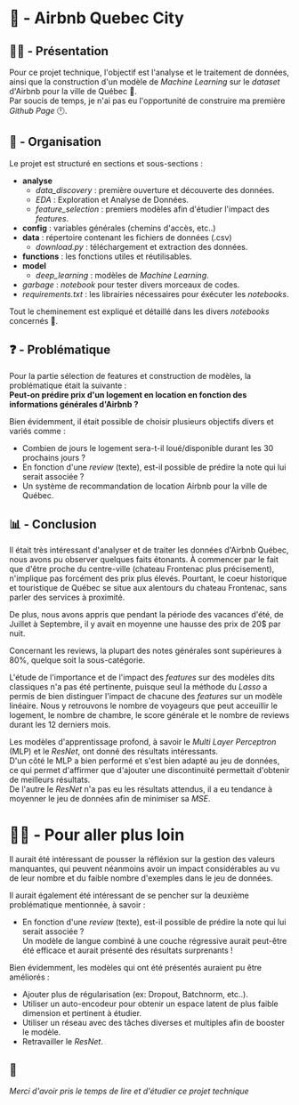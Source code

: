 # 🏡 - Airbnb Quebec City

## 👨‍🏫 - Présentation

Pour ce projet technique, l'objectif est l'analyse et le traitement de données, ainsi que la construction d'un modèle de *Machine Learning* sur le *dataset* d'Airbnb pour la ville de Québec 🏡.  
Par soucis de temps, je n'ai pas eu l'opportunité de construire ma première *Github Page* 🕛.

## 📑 - Organisation

Le projet est structuré en sections et sous-sections :  
- **analyse**
    - *data_discovery* : première ouverture et découverte des données.
    - *EDA* : Exploration et Analyse de Données.
    - *feature_selection* : premiers modèles afin d'étudier l'impact des *features*.
- **config** : variables générales (chemins d'accès, etc..)
- **data** : répertoire contenant les fichiers de données (.csv)
    - *download.py* : téléchargement et extraction des données.
- **functions** : les fonctions utiles et réutilisables.
- **model**
    - *deep_learning* : modèles de *Machine Learning*.
- *garbage* : *notebook* pour tester divers morceaux de codes.
- *requirements.txt* : les librairies nécessaires pour éxécuter les *notebooks*.

Tout le cheminement est expliqué et détaillé dans les divers *notebooks* concernés 📝.

## ❓ - Problématique
Pour la partie sélection de features et construction de modèles, la problématique était la suivante :  
**Peut-on prédire prix d'un logement en location en fonction des informations générales d'Airbnb ?**

Bien évidemment, il était possible de choisir plusieurs objectifs divers et variés comme :  
- Combien de jours le logement sera-t-il loué/disponible durant les 30 prochains jours ?
- En fonction d'une *review* (texte), est-il possible de prédire la note qui lui serait associée ?
- Un système de recommandation de location Airbnb pour la ville de Québec.

## 📊 - Conclusion
Il était très intéressant d'analyser et de traiter les données d'Airbnb Québec, nous avons pu observer quelques faits étonants.
À commencer par le fait que d'être proche du centre-ville (chateau Frontenac plus précisement), n'implique pas forcément des prix plus élevés.
Pourtant, le coeur historique et touristique de Québec se situe aux alentours du chateau Frontenac, sans parler des services à proximité.

De plus, nous avons appris que pendant la période des vacances d'été, de Juillet à Septembre, il y avait en moyenne une hausse des prix de 20$ par nuit.

Concernant les reviews, la plupart des notes générales sont supérieures à 80%, quelque soit la sous-catégorie.

L'étude de l'importance et de l'impact des *features* sur des modèles dits classiques n'a pas été pertinente, puisque seul la méthode du *Lasso* a permis de bien distinguer l'impact de chacune des *features* sur un modèle linéaire.
Nous y retrouvons le nombre de voyageurs que peut acceuillir le logement, le nombre de chambre, le score générale et le nombre de reviews durant les 12 derniers mois.

Les modèles d'apprentissage profond, à savoir le *Multi Layer Perceptron* (MLP) et le *ResNet*, ont donné des résultats intéressants.  
D'un côté le MLP a bien performé et s'est bien adapté au jeu de données, ce qui permet d'affirmer que d'ajouter une discontinuité permettait d'obtenir de meilleurs résultats.  
De l'autre le *ResNet* n'a pas eu les résultats attendus, il a eu tendance à moyenner le jeu de données afin de minimiser sa *MSE*.

# 👨‍💻 - Pour aller plus loin

Il aurait été intéressant de pousser la réfléxion sur la gestion des valeurs manquantes, qui peuvent néanmoins avoir un impact considérables au vu de leur nombre et du faible nombre d'exemples dans le jeu de données.  

Il aurait également été intéressant de se pencher sur la deuxième problématique mentionnée, à savoir :
- En fonction d'une *review* (texte), est-il possible de prédire la note qui lui serait associée ?  
Un modèle de langue combiné à une couche régressive aurait peut-être été efficace et aurait présenté des résultats surprenants !
  
Bien évidemment, les modèles qui ont été présentés auraient pu être améliorés :
- Ajouter plus de régularisation (ex: Dropout, Batchnorm, etc..).
- Utiliser un auto-encodeur pour obtenir un espace latent de plus faible dimension et pertinent à étudier.
- Utiliser un réseau avec des tâches diverses et multiples afin de booster le modèle.
- Retravailler le *ResNet*.

## 🎇
*Merci d'avoir pris le temps de lire et d'étudier ce projet technique*
